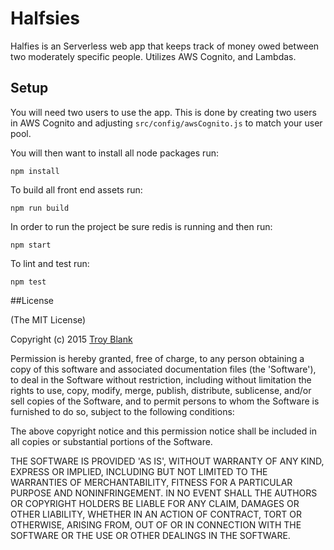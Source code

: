 # Halfsies
Halfies is an Serverless web app that keeps track of money owed between two moderately specific people. Utilizes AWS Cognito, and Lambdas.

## Setup
You will need two users to use the app. This is done by creating two users in AWS Cognito and adjusting `src/config/awsCognito.js` to match your user pool.

You will then want to install all node packages run:

    npm install
  
To build all front end assets run:

    npm run build
  
In order to run the project be sure redis is running and then run:

    npm start

To lint and test run:

    npm test
    
##License

(The MIT License)

Copyright (c) 2015 [Troy Blank](mailto:troy@troyblank.com, "Troy Blank")

Permission is hereby granted, free of charge, to any person obtaining a copy of this software and associated documentation files (the 'Software'), to deal in the Software without restriction, including without limitation the rights to use, copy, modify, merge, publish, distribute, sublicense, and/or sell copies of the Software, and to permit persons to whom the Software is furnished to do so, subject to the following conditions:

The above copyright notice and this permission notice shall be included in all copies or substantial portions of the Software.

THE SOFTWARE IS PROVIDED 'AS IS', WITHOUT WARRANTY OF ANY KIND, EXPRESS OR IMPLIED, INCLUDING BUT NOT LIMITED TO THE WARRANTIES OF MERCHANTABILITY, FITNESS FOR A PARTICULAR PURPOSE AND NONINFRINGEMENT. IN NO EVENT SHALL THE AUTHORS OR COPYRIGHT HOLDERS BE LIABLE FOR ANY CLAIM, DAMAGES OR OTHER LIABILITY, WHETHER IN AN ACTION OF CONTRACT, TORT OR OTHERWISE, ARISING FROM, OUT OF OR IN CONNECTION WITH THE SOFTWARE OR THE USE OR OTHER DEALINGS IN THE SOFTWARE.